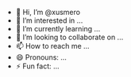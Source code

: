 - 👋 Hi, I’m @xusmero
- 👀 I’m interested in ...
- 🌱 I’m currently learning ...
- 💞️ I’m looking to collaborate on ...
- 📫 How to reach me ...
- 😄 Pronouns: ...
- ⚡ Fun fact: ...

<!---
xusmero/xusmero is a ✨ special ✨ repository because its `README.md` (this file) appears on your GitHub profile.
You can click the Preview link to take a look at your changes.
--->

